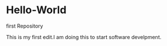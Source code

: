 # Hello-World
first Repository

This is my first edit.I am doing this to start software develpment.
